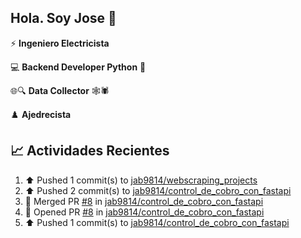 ## Hola. Soy Jose 👋

:zap: **Ingeniero Electricista**

:computer: **Backend Developer Python** :snake:

🌐🔍 **Data Collector** 🕸️🕷

♟️ **Ajedrecista**

<!--![Website](https://img.shields.io/website?url=https%3A%2F%2Fjab9814.github.io%2F)-->

## :chart_with_upwards_trend: Actividades Recientes 
<!--RECENT_ACTIVITY:start-->
1. ⬆️ Pushed 1 commit(s) to [jab9814/webscraping_projects](https://github.com/jab9814/webscraping_projects)<br>
2. ⬆️ Pushed 2 commit(s) to [jab9814/control_de_cobro_con_fastapi](https://github.com/jab9814/control_de_cobro_con_fastapi)<br>
3. 🎉 Merged PR [#8](https://github.com/jab9814/control_de_cobro_con_fastapi/pull/8) in [jab9814/control_de_cobro_con_fastapi](https://github.com/jab9814/control_de_cobro_con_fastapi)<br>
4. 💪 Opened PR [#8](https://github.com/jab9814/control_de_cobro_con_fastapi/pull/8) in [jab9814/control_de_cobro_con_fastapi](https://github.com/jab9814/control_de_cobro_con_fastapi)<br>
5. ⬆️ Pushed 1 commit(s) to [jab9814/control_de_cobro_con_fastapi](https://github.com/jab9814/control_de_cobro_con_fastapi)<br>
<!--RECENT_ACTIVITY:end-->

<!--
**jab9814/jab9814** is a ✨ _special_ ✨ repository because its `README.md` (this file) appears on your GitHub profile.

Here are some ideas to get you started:

- 🔭 I’m currently working on ...
- 🌱 I’m currently learning ...
- 👯 I’m looking to collaborate on ...
- 🤔 I’m looking for help with ...
- 💬 Ask me about ...
- 📫 How to reach me: ...
- 😄 Pronouns: ...
- ⚡ Fun fact: ...
-->
